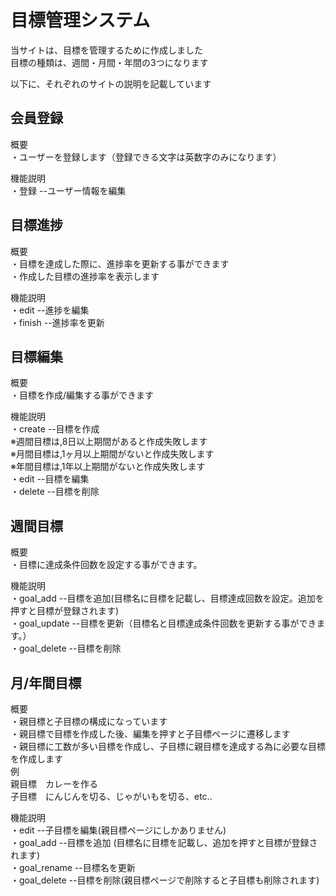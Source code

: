 # 目標管理システム
当サイトは、目標を管理するために作成しました  
目標の種類は、週間・月間・年間の3つになります  

以下に、それぞれのサイトの説明を記載しています  

## 会員登録
概要  
・ユーザーを登録します（登録できる文字は英数字のみになります） 

機能説明  
・登録  --ユーザー情報を編集    

## 目標進捗
概要  
・目標を達成した際に、進捗率を更新する事ができます  
・作成した目標の進捗率を表示します  

機能説明  
・edit  --進捗を編集  
・finish --進捗率を更新  

## 目標編集
概要  
・目標を作成/編集する事ができます  

機能説明  
・create  --目標を作成  
※週間目標は,8日以上期間があると作成失敗します  
※月間目標は,1ヶ月以上期間がないと作成失敗します    
※年間目標は,1年以上期間がないと作成失敗します  
・edit  --目標を編集  
・delete  --目標を削除  

## 週間目標
概要  
・目標に達成条件回数を設定する事ができます。

機能説明  
・goal_add  --目標を追加(目標名に目標を記載し、目標達成回数を設定。追加を押すと目標が登録されます)  
・goal_update  --目標を更新（目標名と目標達成条件回数を更新する事ができます。）  
・goal_delete  --目標を削除   

## 月/年間目標    
概要  
・親目標と子目標の構成になっています    
・親目標で目標を作成した後、編集を押すと子目標ページに遷移します  
・親目標に工数が多い目標を作成し、子目標に親目標を達成する為に必要な目標を作成します  
例  
親目標　カレーを作る  
子目標　にんじんを切る、じゃがいもを切る、etc..  

機能説明  
・edit  --子目標を編集(親目標ページにしかありません)  
・goal_add  --目標を追加 (目標名に目標を記載し、追加を押すと目標が登録されます)  
・goal_rename  --目標名を更新  
・goal_delete  --目標を削除(親目標ページで削除すると子目標も削除されます)  
